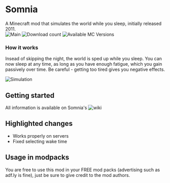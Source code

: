 # Somnia
A Minecraft mod that simulates the world while you sleep, initially released 2011.  
![Main](https://github.com/Su5eD/Somnia/workflows/Main/badge.svg)
![Download count](http://cf.way2muchnoise.eu/full_400796_downloads.svg)
![Available MC Versions](http://cf.way2muchnoise.eu/versions/400796.svg)
### How it works
Insead of skipping the night, the world is sped up while you sleep.
You can now sleep at any time, as long as you have enough fatigue, which you gain passively over time. 
Be careful - getting too tired gives you negative effects.

![Simulation](src/main/resources/assets/somnia/wiki/simulation.gif)

## Getting started
All information is available on Somnia's ![wiki](https://github.com/Su5eD/Somnia/wiki)

## Highlighted changes
- Works properly on servers
- Fixed selecting wake time

## Usage in modpacks
You are free to use this mod in your FREE mod packs (advertising such as adf.ly is fine), just be sure to give credit to the mod authors.
